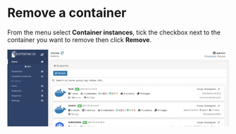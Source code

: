 # Remove a container

From the menu select **Container instances**, tick the checkbox next to the container you want to remove then click **Remove**.

![](../../../.gitbook/assets/aci-containers-remove-1.gif)

